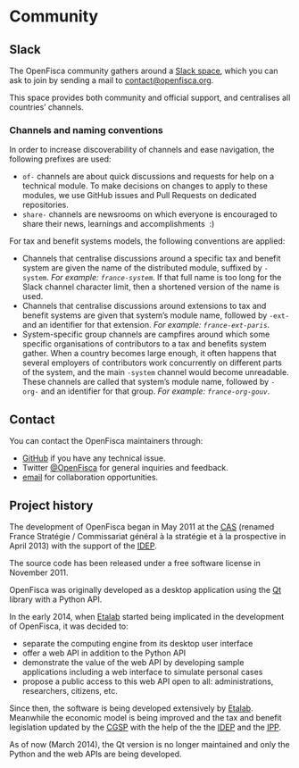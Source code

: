 # Community

## Slack

The OpenFisca community gathers around a [Slack space](https://openfisca.slack.com), which you can ask to join by sending a mail to [contact@openfisca.org](mailto:contact@openfisca.org?subject=Slack).

This space provides both community and official support, and centralises all countries’ channels.

### Channels and naming conventions

In order to increase discoverability of channels and ease navigation, the following prefixes are used:

- `of-` channels are about quick discussions and requests for help on a technical module. To make decisions on changes to apply to these modules, we use GitHub issues and Pull Requests on dedicated repositories.
- `share-` channels are newsrooms on which everyone is encouraged to share their news, learnings and accomplishments  :)

For tax and benefit systems models, the following conventions are applied:

- Channels that centralise discussions around a specific tax and benefit system are given the name of the distributed module, suffixed by `-system`. _For example: `france-system`_. If that full name is too long for the Slack channel character limit, then a shortened version of the name is used.
- Channels that centralise discussions around extensions to tax and benefit systems are given that system’s module name, followed by `-ext-` and an identifier for that extension. _For example: `france-ext-paris`_.
- System-specific group channels are campfires around which some specific organisations of contributors to a tax and benefits system gather. When a country becomes large enough, it often happens that several employers of contributors work concurrently on different parts of the system, and the main `-system` channel would become unreadable. These channels are called that system’s module name, followed by `-org-` and an identifier for that group. _For example: `france-org-gouv`_.

## Contact

You can contact the OpenFisca maintainers through:

- [GitHub](./contribute/guidelines.md#opening-issues) if you have any technical issue.
- Twitter [@OpenFisca](https://twitter.com/OpenFisca) for general inquiries and feedback.
- [email](mailto:contact@openfisca.org) for collaboration opportunities.


## Project history

The development of OpenFisca began in May 2011 at the
[<abbr title="Centre d'analyse stratégique">CAS</abbr>](http://www.strategie.gouv.fr/)
(renamed France Stratégie / Commissariat général à la stratégie et à la prospective in April 2013)
with the support of the
[<abbr title="Institut d'économie publique">IDEP</abbr>](http://www.idep-fr.org/).

The source code has been released under a free software license in November 2011.

OpenFisca was originally developed as a desktop application
using the [Qt](http://www.qt.io/) library with a Python API.

In the early 2014, when <a href="https://www.etalab.gouv.fr/" rel="external" target="_blank">Etalab</a>
started being implicated in the development of OpenFisca, it was decided to:

- separate the computing engine from its desktop user interface
- offer a web API in addition to the Python API
- demonstrate the value of the web API by developing sample applications including a web interface
  to simulate personal cases
- propose a public access to this web API open to all: administrations, researchers, citizens, etc.

Since then, the software is being developed extensively by
[Etalab](https://www.etalab.gouv.fr/).
Meanwhile the economic model is being improved and the tax and benefit legislation updated by the
[<abbr title="Commissariat général à la stratégie et à la prospective">CGSP</abbr>](http://www.strategie.gouv.fr/)
with the help of the
the [<abbr title="Institut d'économie publique">IDEP</abbr>](http://www.idep-fr.org/)
and the [<abbr title="Institut des politiques publiques">IPP</abbr>](http://www.ipp.eu/).

As of now (March 2014), the Qt version is no longer maintained and only the Python and the web APIs are being developed.

